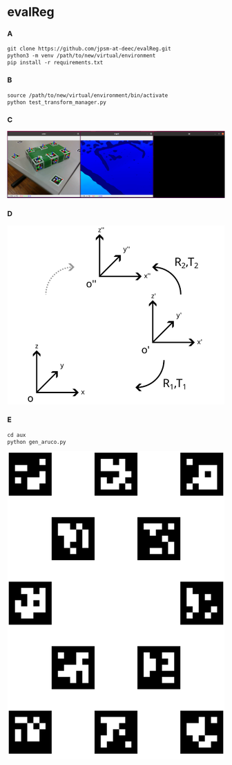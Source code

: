 # evalReg

### A
```
git clone https://github.com/jpsm-at-deec/evalReg.git
python3 -m venv /path/to/new/virtual/environment
pip install -r requirements.txt
```

### B
```
source /path/to/new/virtual/environment/bin/activate
python test_transform_manager.py
```

### C
![screenshot](data/screenshot.png)

### D
![drawing-1](data/drawing-1.png)

### E
```
cd aux
python gen_aruco.py
```
![aruco](aux/out.png)


